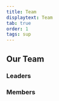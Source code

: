 ```yaml
---
title: Team
displaytext: Team
tab: true
order: 1
tags: sup
---
```


## Our Team

### Leaders

### Members
